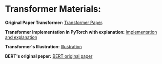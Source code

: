 # Transformer Materials:
**Original Paper Transformer:** [Transformer Paper](https://arxiv.org/pdf/1706.03762.pdf).

**Transformer Implementation in PyTorch with explanation:** [Implementation and explanation](https://nlp.seas.harvard.edu/2018/04/03/attention.html)

**Transformer's Illustration:** [Illustration](https://jalammar.github.io/illustrated-transformer/)

**BERT's original peper:** [BERT original paper](https://arxiv.org/pdf/1810.04805.pdf)
